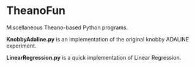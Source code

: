 # TheanoFun
Miscellaneous Theano-based Python programs.


**KnobbyAdaline.py** is an implementation of the original knobby ADALINE experiment.

**LinearRegression.py** is a quick implementation of Linear Regression.